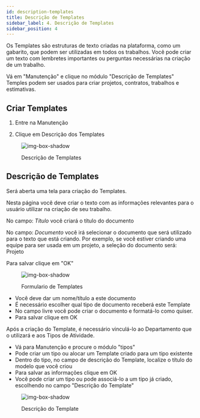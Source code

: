 ```yaml
---
id: description-templates
title: Descrição de Templates
sidebar_label: 4. Descrição de Templates
sidebar_position: 4
---
```


Os Templates são estruturas de texto criadas na plataforma, como um gabarito, que podem ser utilizadas em todos os trabalhos.
Você pode criar um texto com lembretes importantes ou perguntas necessárias na criação de um trabalho.

Vá em "Manutenção" e clique no módulo "Descrição de Templates"
Temples podem ser usados para criar projetos, contratos, trabalhos e estimativas.

## Criar Templates 

1. Entre na Manutenção

2. Clique em Descrição dos Templates

<figure>

![img-box-shadow](/img/university/maintenance/description.png) 
<figcaption>Descrição de Templates</figcaption>

</figure>

## Descrição de Templates

Será aberta uma tela para criação do Templates.

Nesta página você deve criar o texto com as informações relevantes para o usuário utilizar na criação de seu trabalho.

No campo: *Título* você criará o título do documento

No campo: *Documento* você irá selecionar o documento que será utilizado para o texto que está criando.
Por exemplo, se você estiver criando uma equipe para ser usada em um projeto, a seleção do documento será: Projeto

Para salvar clique em "OK"

<figure>

![img-box-shadow](/img/university/maintenance/description-templates.png) 
<figcaption>Formulario de Templates</figcaption>

</figure>

- Você deve dar um nome/título a este documento
- É necessário escolher qual tipo de documento receberá este Template
- No campo livre você pode criar o documento e formatá-lo como quiser.
- Para salvar clique em OK

Após a criação do Template, é necessário vinculá-lo ao Departamento que o utilizará e aos Tipos de Atividade.

- Vá para Manutenção e procure o módulo "tipos"
- Pode criar um tipo ou alocar um Template criado para um tipo existente
- Dentro do tipo, no campo de descrição do Template, localize o título do modelo que você criou
- Para salvar as informações clique em OK
- Você pode criar um tipo ou pode associá-lo a um tipo já criado, escolhendo no campo "Descrição do Template"

<figure>

![img-box-shadow](/img/university/maintenance/types.png)
<figcaption>Descrição do Template</figcaption>

</figure>
